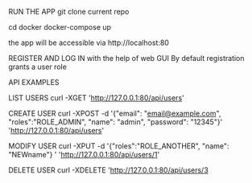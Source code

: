 RUN THE APP
git clone current repo

cd docker
docker-compose up
 
the app will be accessible via http://localhost:80


REGISTER AND LOG IN
with the help of web GUI
By default registration grants a user role


API EXAMPLES

LIST USERS
curl -XGET 'http://127.0.0.1:80/api/users'

CREATE USER
curl -XPOST -d '{"email": "email@example.com", "roles":"ROLE_ADMIN", "name": "admin", "password": "12345"}' 'http://127.0.0.1:80/api/users'

MODIFY USER
curl -XPUT -d '{"roles":"ROLE_ANOTHER", "name": "NEWname"} ' 'http://127.0.0.1:80/api/users/1'

DELETE USER
curl -XDELETE 'http://127.0.0.1:80/api/users/3
